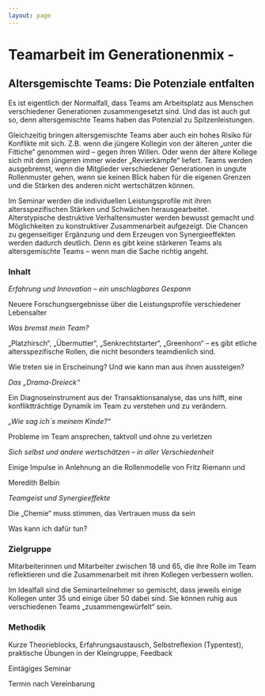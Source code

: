 ```yaml
---
layout: page
---
```


# Teamarbeit im Generationenmix -   

## Altersgemischte Teams: Die Potenziale entfalten

 

Es ist eigentlich der Normalfall, dass Teams am Arbeitsplatz aus Menschen verschiedener Generationen zusammengesetzt sind. Und das ist auch gut so, denn altersgemischte Teams haben das Potenzial zu Spitzenleistungen.

Gleichzeitig bringen altersgemischte Teams aber auch ein hohes Risiko für Konflikte mit sich. Z.B. wenn die jüngere Kollegin von der älteren „unter die Fittiche“ genommen wird – gegen ihren Willen. Oder wenn der ältere Kollege sich mit dem jüngeren immer wieder „Revierkämpfe“ liefert. Teams werden ausgebremst, wenn die Mitglieder verschiedener Generationen in ungute Rollenmuster gehen, wenn sie keinen Blick haben für die eigenen Grenzen und die Stärken des anderen nicht wertschätzen können.

Im Seminar werden die individuellen Leistungsprofile mit ihren altersspezifischen Stärken und Schwächen herausgearbeitet. Alterstypische destruktive Verhaltensmuster werden bewusst gemacht und Möglichkeiten zu konstruktiver Zusammenarbeit aufgezeigt. Die Chancen zu gegenseitiger Ergänzung und dem Erzeugen von Synergieeffekten werden dadurch deutlich. Denn es gibt keine stärkeren Teams als altersgemischte Teams – wenn man die Sache richtig angeht.

 

### Inhalt

*Erfahrung und Innovation – ein unschlagbares Gespann*

Neuere Forschungsergebnisse über die Leistungsprofile verschiedener Lebensalter

 

*Was bremst mein Team?*

„Platzhirsch“, „Übermutter“, „Senkrechtstarter“, „Greenhorn“ – es gibt etliche altersspezifische Rollen, die nicht besonders teamdienlich sind.

Wie treten sie in Erscheinung? Und wie kann man aus ihnen aussteigen?

 

*Das „Drama-Dreieck“*

Ein Diagnoseinstrument aus der Transaktionsanalyse, das uns hilft, eine konfliktträchtige Dynamik im Team zu verstehen und zu verändern.

 

*„Wie sag ich`s meinem Kinde?“*

Probleme im Team ansprechen, taktvoll und ohne zu verletzen

 

*Sich selbst und andere wertschätzen – in aller Verschiedenheit*

Einige Impulse in Anlehnung an die Rollenmodelle von Fritz Riemann und

Meredith Belbin

 

*Teamgeist und Synergieeffekte*

Die „Chemie“ muss stimmen, das Vertrauen muss da sein

Was kann ich dafür tun?

 

### Zielgruppe 

Mitarbeiterinnen und Mitarbeiter zwischen 18 und 65, die ihre Rolle im Team reflektieren und die Zusammenarbeit mit ihren Kollegen verbessern wollen.

Im Idealfall sind die Seminarteilnehmer so gemischt, dass jeweils einige Kollegen unter 35 und einige über 50 dabei sind. Sie können ruhig aus verschiedenen Teams „zusammengewürfelt“ sein.

 

### Methodik

Kurze Theorieblocks, Erfahrungsaustausch, Selbstreflexion (Typentest), praktische Übungen in der Kleingruppe, Feedback

 

Eintägiges Seminar

Termin nach Vereinbarung